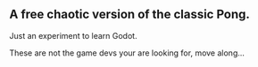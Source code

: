 ## A free chaotic version of the classic Pong.

Just an experiment to learn Godot.

These are not the game devs your are looking for, move along...
